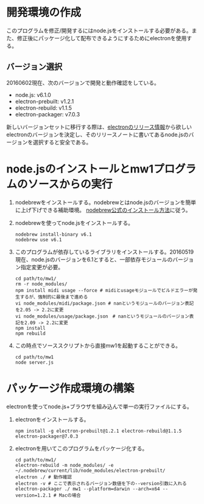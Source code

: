 # 開発環境の作成
このプログラムを修正/開発するにはnode.jsをインストールする必要がある。また、修正後にパッケージ化して配布できるようにするためにelectronを使用する。

## バージョン選択
20160602現在、次のバージョンで開発と動作確認をしている。

- node.js: v6.1.0
- electron-prebuilt: v1.2.1
- electron-rebuild: v1.1.5
- electron-packager: v7.0.3

新しいバージョンセットに移行する際は、[electronのリリース情報](https://github.com/electron/electron/releases)から欲しいelectronのバージョンを決定し、そのリリースノートに書いてあるnode.jsのバージョンを選択すると安全である。

# node.jsのインストールとmw1プログラムのソースからの実行

1.  nodebrewをインストールする。nodebrewとはnode.jsのバージョンを簡単に上げ下げできる補助環境。
    [nodebrew公式のインストール方法](https://github.com/hokaccha/nodebrew)に従う。

2.  nodebrewを使ってnode.jsをインストールする。

    ```
    nodebrew install-binary v6.1
    nodebrew use v6.1
    ```

3.  このプログラムが依存しているライブラリをインストールする。20160519現在、node.jsのバージョンを6.1とすると、一部依存モジュールのバージョン指定変更が必要。

    ```
    cd path/to/mw1/
    rm -r node_modules/
    npm install midi usage --force # midiとusageモジュールでビルドエラーが発生するが、強制的に最後まで進める
    vi node_modules/midi/package.json # nanというモジュールのバージョン表記を2.05 -> 2.2に変更
    vi node_modules/usage/package.json　# nanというモジュールのバージョン表記を2.09 -> 2.2に変更
    npm install
    npm rebuild
    ```

4.  この時点でソーススクリプトから直接mw1を起動することができる。

    ```
    cd path/to/mw1
    node server.js
    ```

# パッケージ作成環境の構築
electronを使ってnode.js+ブラウザを組み込んで単一の実行ファイルにする。

1.  electronをインストールする。

    ```
    npm install -g electron-prebuilt@1.2.1 electron-rebuild@1.1.5 electron-packager@7.0.3
    ```

2.  electronを用いてこのプログラムをパッケージ化する。

    ```
    cd path/to/mw1/
    electron-rebuild -m node_modules/ -e ~/.nodebrew/current/lib/node_modules/electron-prebuilt/
    electron ./ # 動作確認
    electron -v # ここで表示されるバージョン数値を下の--version引数に入れる
    electron-packager ./ mw1 --platform=darwin --arch=x64 --version=1.2.1 # Macの場合
    ```
